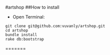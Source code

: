 #artshop
##How to install
* Open Terminal: 

```
git clone git@github.com:vuvanly/artshop.git
cd artshop
bundle install
rake db:bootstrap
```

=======
